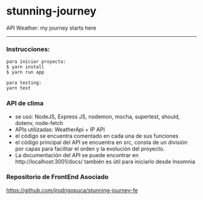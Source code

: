 # stunning-journey
API Weather: my journey starts here

----------------------------
### Instrucciones:
```
para iniciar proyecto:
$ yarn install
$ yarn run app

para testing:
yarn test
```

### API de clima
- se usó: NodeJS, Express JS, nodemon, mocha, supertest, should, dotenv, node-fetch
- APIs utilizadas: WeatherApi + IP API
- el código se encuentra comentado en cada una de sus funciones
- el código principal del API se encuentra en src, consta de un división por capas para facilitar el orden y la evolución del proyecto.
- La documentación del API se puede encontrar en http://localhost:3001/docs/ también es útil para iniciarlo desde Insomnia

### Repositorio de FrontEnd Asociado
https://github.com/jrodrigopuca/stunning-journey-fe
